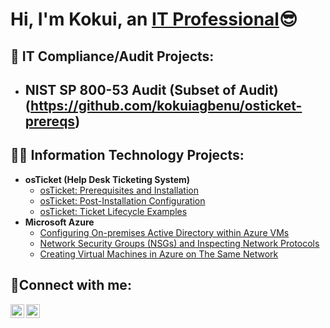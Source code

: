 <h1>Hi, I'm Kokui, an <a href="https://linkedin.com/in/kokui-agbenu">IT Professional</a>😎</h1>

<h2>📝 IT Compliance/Audit Projects:</h2>

- <b>NIST SP 800-53 Audit (Subset of Audit)</b>(https://github.com/kokuiagbenu/osticket-prereqs)
  -

<h2>👩‍💻 Information Technology Projects:</h2>

- <b>osTicket (Help Desk Ticketing System)</b>
  - [osTicket: Prerequisites and Installation](https://github.com/kokuiagbenu/osticket-prereqs)
  - [osTicket: Post-Installation Configuration](https://github.com/kokuiagbenu/osticket-post-install-config)
  - [osTicket: Ticket Lifecycle Examples](https://github.com/kokuiagbenu/ticket-lifecycle)
- <b>Microsoft Azure</b>
  - [Configuring On-premises Active Directory within Azure VMs](https://github.com/kokuiagbenu/configure-ad)
  - [Network Security Groups (NSGs) and Inspecting Network Protocols](https://github.com/kokuiagbenu/azure-network-protocols)
  - [Creating Virtual Machines in Azure on The Same Network](https://github.com/kokuiagbenu/create-virtual-machines)

<h2>🤳Connect with me:</h2>

[<img align="left" alt="Kokui | LinkedIn" width="22px" src="https://cdn.jsdelivr.net/npm/simple-icons@v3/icons/linkedin.svg" />][linkedin]
[<img align="left" alt="Kokui | Medium" width="22px" src="https://cdn.jsdelivr.net/npm/simple-icons@v3/icons/medium.svg" />][medium]

[linkedin]: https://linkedin.com/in/kokui-agbenu/
[medium]: https://medium.com/@circuitboardcanvas
